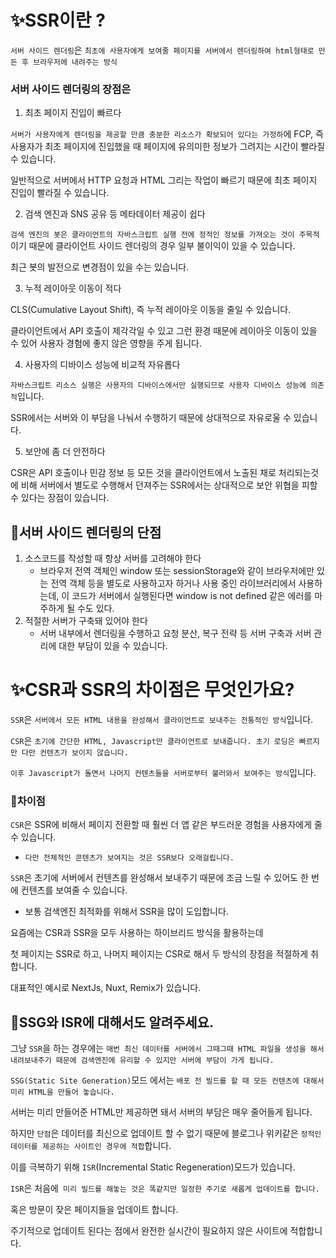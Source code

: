 # ✨SSR이란 ?

`서버 사이드 렌더링`은 `최초에 사용자에게 보여줄 페이지를 서버에서 렌더링하여 html형태로 만든 후 브라우저에 내려주는 방식`

### 서버 사이드 렌더링의 장점은

1. 최초 페이지 진입이 빠르다

`서버가 사용자에게 렌더링을 제공할 만큼 충분한 리소스가 확보되어 있다는 가정하`에 FCP, 즉 사용자가 최초 페이지에 진입했을 때 페이지에 유의미한 정보가 그려지는 시간이 빨라질 수 있습니다.

일반적으로 서버에서 HTTP 요청과 HTML 그리는 작업이 빠르기 때문에 최초 페이지 진입이 빨라질 수 있습니다.

2. 검색 엔진과 SNS 공유 등 메타데이터 제공이 쉽다

`검색 엔진의 봇은 클라이언트의 자바스크립트 실행 전에 정적인 정보를 가져오는 것이 주목적`이기 때문에 클라이언트 사이드 렌더링의 경우 일부 불이익이 있을 수 있습니다.

최근 봇의 발전으로 변경점이 있을 수는 있습니다.

3. 누적 레이아웃 이동이 적다

CLS(Cumulative Layout Shift), 즉 누적 레이아웃 이동을 줄일 수 있습니다.

클라이언트에서 API 호출이 제각각일 수 있고 그런 환경 때문에 레이아웃 이동이 있을 수 있어 사용자 경험에 좋지 않은 영향을 주게 됩니다.

4. 사용자의 디바이스 성능에 비교적 자유롭다

`자바스크립트 리소스 실행은 사용자의 디바이스에서만 실행되므로 사용자 디바이스 성능에 의존적`입니다.

SSR에서는 서버와 이 부담을 나눠서 수행하기 때문에 상대적으로 자유로울 수 있습니다.

5. 보안에 좀 더 안전하다

CSR은 API 호출이나 민감 정보 등 모든 것을 클라이언트에서 노출된 채로 처리되는것에 비해 서버에서 별도로 수행해서 던져주는 SSR에서는 상대적으로 보안 위협을 피할 수 있다는 장점이 있습니다.

## 🤔서버 사이드 렌더링의 단점

1. 소스코드를 작성할 때 항상 서버를 고려해야 한다
   - 브라우저 전역 객체인 window 또는 sessionStorage와 같이 브라우저에만 있는 전역 객체 등을 별도로 사용하고자 하거나 사용 중인 라이브러리에서 사용하는데, 이 코드가 서버에서 실행된다면 window is not defined 같은 에러를 마주하게 될 수도 있다.
2. 적절한 서버가 구축돼 있어야 한다
   - 서버 내부에서 렌더링을 수행하고 요청 분산, 복구 전략 등 서버 구축과 서버 관리에 대한 부담이 있을 수 있습니다.

# ✨CSR과 SSR의 차이점은 무엇인가요?

`SSR`은 `서버에서 모든 HTML 내용을 완성해서 클라이언트로 보내주는 전통적인 방식`입니다.

`CSR`은 `초기에 간단한 HTML, Javascript만 클라이언트로 보내줍니다. 초기 로딩은 빠르지만 다만 컨텐츠가 보이지 않습니다.`

`이후 Javascript가 돌면서 나머지 컨텐츠들을 서버로부터 불러와서 보여주는 방식`입니다.

### 🤔차이점

`CSR`은 SSR에 비해서 페이지 전환할 때 훨씬 더 앱 같은 부드러운 경험을 사용자에게 줄 수 있습니다.

- `다만 전체적인 콘텐츠가 보여지는 것은 SSR보다 오래걸립니다.`

`SSR`은 초기에 서버에서 컨텐츠를 완성해서 보내주기 때문에 조금 느릴 수 있어도 한 번에 컨텐츠를 보여줄 수 있습니다.

- 보통 검색엔진 최적화를 위해서 SSR을 많이 도입합니다.

요즘에는 CSR과 SSR을 모두 사용하는 하이브리드 방식을 활용하는데

첫 페이지는 SSR로 하고, 나머지 페이지는 CSR로 해서 두 방식의 장점을 적절하게 취합니다.

대표적인 예시로 NextJs, Nuxt, Remix가 있습니다.

## 🤔SSG와 ISR에 대해서도 알려주세요.

그냥 `SSR`을 하는 경우에는 `매번 최신 데이터를 서버에서 그때그때 HTML 파일을 생성을 해서 내려보내주기 때문에 검색엔진에 유리할 수 있지만 서버에 부담이 가게 됩니다.`

`SSG(Static Site Generation)`모드 에서는 `배포 전 빌드를 할 때 모든 컨텐츠에 대해서 미리 HTML을 만들어 놓습니다.`

서버는 미리 만들어준 HTML만 제공하면 돼서 서버의 부담은 매우 줄어들게 됩니다.

하지만 `단점`은 데이터를 최신으로 업데이트 할 수 없기 때문에 블로그나 위키같은 `정적인 데이터를 제공하는 사이트인 경우에 적합`합니다.

이를 극복하기 위해 `ISR`(Incremental Static Regeneration)모드가 있습니다.

`ISR`은 처음에` 미리 빌드를 해놓는 것은 똑같지만 일정한 주기로 새롭게 업데이트를 합니다.`

혹은 방문이 잦은 페이지들을 업데이트 합니다.

주기적으로 업데이트 된다는 점에서 완전한 실시간이 필요하지 않은 사이트에 적합합니다.
